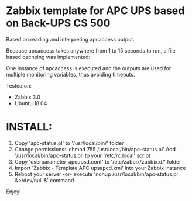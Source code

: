 Zabbix template for APC UPS based on Back-UPS CS 500
====================================================

Based on reading and interpreting apcaccess output.                      


Because apcaccess takes anywhere from 1 to 15 seconds to run,
a file based cacheing was implemented:

One instance of apcaccess is executed and the outputs are used
for multiple monitoring variables, thus avoiding timeouts.

Tested on:
 - Zabbix 3.0
 - Ubuntu 18.04

INSTALL:
=======
1. Copy 'apc-status.pl' to '/usr/local/bin/' folder
2. Change permissions: 'chmod 755 /usr/local/bin/apc-status.pl'
   Add '/usr/local/bin/apc-status.pl' to your '/etc/rc.local' script 
3. Copy 'userparameter_apcupsd.conf' to '/etc/zabbix/zabbix.d/' folder
4. Import 'Zabbix - Template APC upsapcd.xml' into your Zabbix instance
5. Reboot your server -or- execute 'nohup /usr/local/bin/apc-status.pl &>/dev/null &' command

Enjoy!


